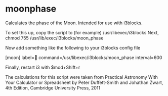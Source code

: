 # moonphase

Calculates the phase of the Moon. Intended for use with i3blocks.

To set this up, copy the script to (for example) /usr/libexec/i3blocks
Next, chmod 755 /usr/lib/exec/i3blocks/moon_phase

Now add something like the following to your i3blocks config file

[moon]
label=
command=/usr/libexec/i3blocks/moon_phase
interval=600

Finally, restart i3 with $mod+Shift+r

The calculations for this script were taken from Practical Astronomy With Your Calculator or Spreadsheet
by Peter Duffett-Smith and Johathan Zwart, 4th Edition, Cambridge University Press, 2011
